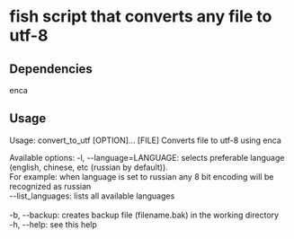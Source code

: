 # fish script that converts any file to utf-8

## Dependencies

enca

## Usage

Usage: convert_to_utf [OPTION]... [FILE]
Converts file to utf-8 using enca

Available options:
-l, --language=LANGUAGE: selects preferable language (english, chinese, etc (russian by default)). <br/>
For example: when language is set to russian any 8 bit encoding will be recognized as russian <br/>
--list_languages: lists all available languages <br/> <br/>
-b, --backup: creates backup file (filename.bak) in the working directory <br/>
-h, --help: see this help
